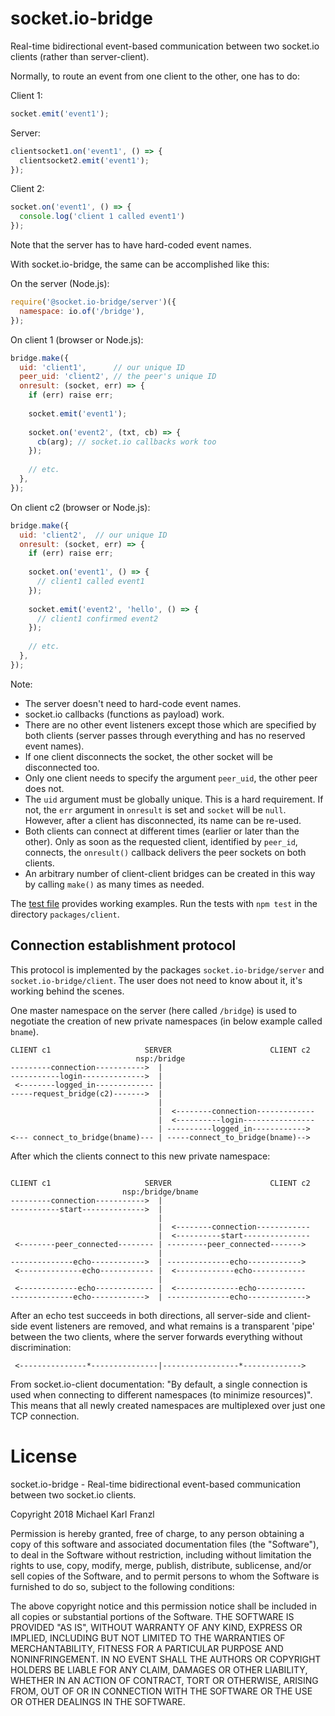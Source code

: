 # socket.io-bridge

Real-time bidirectional event-based communication between two socket.io clients (rather than server-client).


Normally, to route an event from one client to the other, one has to do:

Client 1:

````javascript
socket.emit('event1');
````

Server:

````javascript
clientsocket1.on('event1', () => {
  clientsocket2.emit('event1');
});
````

Client 2:

````javascript
socket.on('event1', () => {
  console.log('client 1 called event1')
});
````

Note that the server has to have hard-coded event names.


With socket.io-bridge, the same can be accomplished like this:


On the server (Node.js):

````javascript
require('@socket.io-bridge/server')({
  namespace: io.of('/bridge'),
});

````


On client 1 (browser or Node.js):


````javascript
bridge.make({
  uid: 'client1',      // our unique ID
  peer_uid: 'client2', // the peer's unique ID
  onresult: (socket, err) => {
    if (err) raise err;
    
    socket.emit('event1');
    
    socket.on('event2', (txt, cb) => {
      cb(arg); // socket.io callbacks work too
    });
    
    // etc.
  },
});
````

On client c2 (browser or Node.js):


````javascript
bridge.make({
  uid: 'client2',  // our unique ID
  onresult: (socket, err) => {
    if (err) raise err;
  
    socket.on('event1', () => {
      // client1 called event1
    });
    
    socket.emit('event2', 'hello', () => {
      // client1 confirmed event2
    });
    
    // etc.
  },
});
````

Note:

* The server doesn't need to hard-code event names.
* socket.io callbacks (functions as payload) work.
* There are no other event listeners except those which are specified by both clients (server passes through everything and has no reserved event names).
* If one client disconnects the socket, the other socket will be disconnected too.
* Only one client needs to specify the argument `peer_uid`, the other peer does not.
* The `uid` argument must be globally unique. This is a hard requirement. If not, the `err` argument in `onresult` is set and `socket` will be `null`. However, after a client has disconnected, its name can be re-used.
* Both clients can connect at different times (earlier or later than the other). Only as soon as the requested client, identified by `peer_id`, connects, the `onresult()` callback delivers the peer sockets on both clients.
* An arbitrary number of client-client bridges can be created in this way by calling `make()` as many times as needed.


The [test file](packages/client/tests/test.js) provides working examples. Run the tests with `npm test` in the directory `packages/client`.


## Connection establishment protocol

This protocol is implemented by the packages `socket.io-bridge/server` and `socket.io-bridge/client`. The user does not need to know about it, it's working behind the scenes.

One master namespace on the server (here called `/bridge`) is used to negotiate the creation of new private namespaces (in below example called `bname`).

````
CLIENT c1                     SERVER                      CLIENT c2
                            nsp:/bridge
---------connection----------->  | 
-----------login-------------->  | 
 <--------logged_in------------- | 
-----request_bridge(c2)------->  |
                                 |
                                 |  <--------connection-------------
                                 |  <----------login----------------
                                 | ----------logged_in------------>
<--- connect_to_bridge(bname)--- | -----connect_to_bridge(bname)-->

````
After which the clients connect to this new private namespace:

````

CLIENT c1                     SERVER                      CLIENT c2
                         nsp:/bridge/bname
---------connection----------->  | 
-----------start-------------->  |
                                 |
                                 |  <--------connection------------
                                 |  <----------start---------------
 <--------peer_connected-------- | ---------peer_connected------->
                                 |
--------------echo------------>  | --------------echo------------>
 <--------------echo------------ |  <-------------echo------------
                                 |
 <-------------echo------------- |  <--------------echo-----------
--------------echo------------>  | --------------echo------------->
````
After an echo test succeeds in both directions, all server-side and client-side event listeners are removed, and what remains is a transparent 'pipe' between the two clients, where the server forwards everything without discrimination:

````
 <---------------*---------------|-----------------*------------->
````

From socket.io-client documentation: "By default, a single connection is used when connecting to different namespaces (to minimize resources)". This means that all newly created namespaces are multiplexed over just one TCP connection.


# License

socket.io-bridge - Real-time bidirectional event-based communication between two socket.io clients.

Copyright 2018 Michael Karl Franzl

Permission is hereby granted, free of charge, to any person obtaining a copy of this software and associated documentation files (the "Software"), to deal in the Software without restriction, including without limitation the rights to use, copy, modify, merge, publish, distribute, sublicense, and/or sell copies of the Software, and to permit persons to whom the Software is furnished to do so, subject to the following conditions:

The above copyright notice and this permission notice shall be included in all copies or substantial portions of the Software.
THE SOFTWARE IS PROVIDED "AS IS", WITHOUT WARRANTY OF ANY KIND, EXPRESS OR IMPLIED, INCLUDING BUT NOT LIMITED TO THE WARRANTIES OF MERCHANTABILITY, FITNESS FOR A PARTICULAR PURPOSE AND NONINFRINGEMENT. IN NO EVENT SHALL THE AUTHORS OR COPYRIGHT HOLDERS BE LIABLE FOR ANY CLAIM, DAMAGES OR OTHER LIABILITY, WHETHER IN AN ACTION OF CONTRACT, TORT OR OTHERWISE, ARISING FROM, OUT OF OR IN CONNECTION WITH THE SOFTWARE OR THE USE OR OTHER DEALINGS IN THE SOFTWARE.